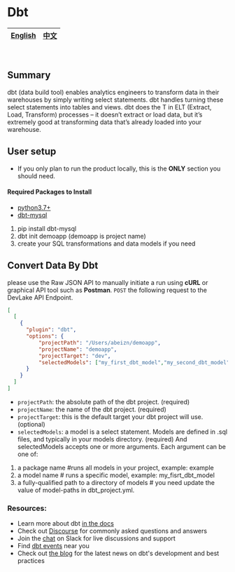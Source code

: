 # Dbt

<div align="center">

| [English](README.md) | [中文](README-zh-CN.md) |
| --- | --- |

</div>

<br>

## Summary

dbt (data build tool) enables analytics engineers to transform data in their warehouses by simply writing select statements. dbt handles turning these select statements into tables and views.
dbt does the T in ELT (Extract, Load, Transform) processes – it doesn’t extract or load data, but it’s extremely good at transforming data that’s already loaded into your warehouse.

## User setup<a id="user-setup"></a>
- If you only plan to run the product locally, this is the **ONLY** section you should need.

#### Required Packages to Install<a id="user-setup-requirements"></a>
- [python3.7+](https://www.python.org/downloads/)
- [dbt-mysql](https://pypi.org/project/dbt-mysql/#configuring-your-profile)

1. pip install dbt-mysql
2. dbt init demoapp (demoapp is project name) 
3. create your SQL transformations and data models if you need

## Convert Data By Dbt

please use the Raw JSON API to manually initiate a run using **cURL** or graphical API tool such as **Postman**. `POST` the following request to the DevLake API Endpoint.

```json
[
  [
    {
      "plugin": "dbt",
      "options": {
          "projectPath": "/Users/abeizn/demoapp",
          "projectName": "demoapp",
          "projectTarget": "dev",
          "selectedModels": ["my_first_dbt_model","my_second_dbt_model"]
      }
    }
  ]
]
```

- `projectPath`: the absolute path of the dbt project. (required)
- `projectName`: the name of the dbt project. (required)
- `projectTarget`: this is the default target your dbt project will use. (optional)
- `selectedModels`: a model is a select statement. Models are defined in .sql files, and typically in your models directory. (required)
And selectedModels accepts one or more arguments. Each argument can be one of:
1. a package name #runs all models in your project, example: example
2. a model name   # runs a specific model, example: my_fisrt_dbt_model
3. a fully-qualified path to a directory of models # you need update the value of model-paths in dbt_project.yml. 

### Resources:
- Learn more about dbt [in the docs](https://docs.getdbt.com/docs/introduction)
- Check out [Discourse](https://discourse.getdbt.com/) for commonly asked questions and answers
- Join the [chat](https://community.getdbt.com/) on Slack for live discussions and support
- Find [dbt events](https://events.getdbt.com) near you
- Check out [the blog](https://blog.getdbt.com/) for the latest news on dbt's development and best practices

